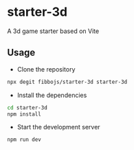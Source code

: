 # starter-3d
A 3d game starter based on Vite

## Usage

- Clone the repository

```bash
npx degit fibbojs/starter-3d starter-3d
```

- Install the dependencies

```bash
cd starter-3d
npm install
```

- Start the development server

```bash
npm run dev
```
